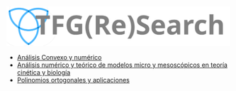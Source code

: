 ![TFG(Re)Search](assets/img/logo-tri-simple.svg)

- [Análisis Convexo y numérico](mapli/convexo.md)
- [Análisis numérico y teórico de modelos micro y mesoscópicos en teoría cinética y biología](mapli/numerico.md)
- [Polinomios ortogonales y aplicaciones](mapli/polinomios-ort.md)